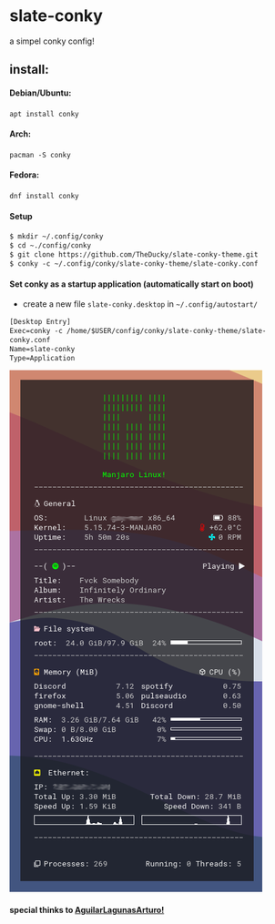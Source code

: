 # slate-conky

a simpel conky config!

## install:
#### Debian/Ubuntu: 
`apt install conky`

#### Arch: 
`pacman -S conky`

#### Fedora: 
`dnf install conky` 


#### Setup
```shell
$ mkdir ~/.config/conky
$ cd ~./config/conky
$ git clone https://github.com/TheDucky/slate-conky-theme.git
$ conky -c ~/.config/conky/slate-conky-theme/slate-conky.conf
```


#### Set conky as a startup application (automatically start on boot)
- create a new file `slate-conky.desktop` in `~/.config/autostart/`

```desktop
[Desktop Entry]
Exec=conky -c /home/$USER/config/conky/slate-conky-theme/slate-conky.conf
Name=slate-conky
Type=Application
```
![slate-conky-showcase](images/showcase.png)

#### special thinks to [AguilarLagunasArturo!](https://github.com/AguilarLagunasArturo)